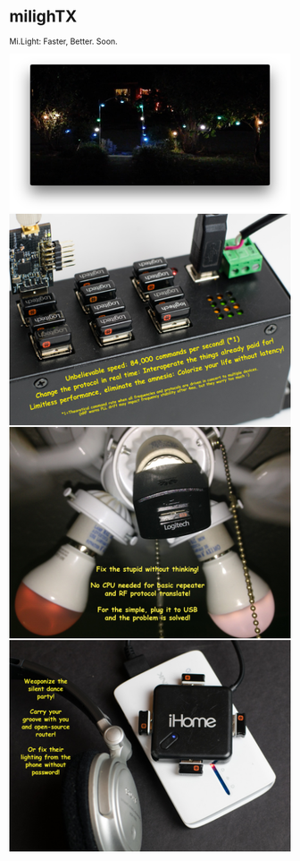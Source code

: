 # milighTX
Mi.Light: Faster, Better.  Soon.

[![demo](halloween17.png)](halloween17.mp4?raw=true "demo")
![control](01_control.jpg?raw=true "control")
![fix](02_fix.jpg?raw=true "fix")
![weaponize](03_weaponize.jpg?raw=true "weaponize")

